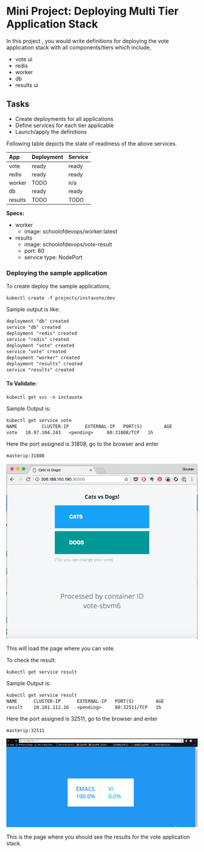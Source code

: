 # Mini Project: Deploying Multi Tier Application Stack

In this project , you would write definitions for deploying the vote application stack with all components/tiers which include,

  * vote ui
  * redis
  * worker
  * db
  * results ui

## Tasks

  * Create deployments for all applications
  * Define services for each tier applicable
  * Launch/apply the definitions


Following table depicts the state of readiness of the above services.

| App     | Deployment     | Service |
| :------------- | :------------- | :------------- |
| vote       | ready       | ready       |
| redis       | ready       | ready       |
| worker       | TODO       | n/a       |
| db       | ready       | ready       |
| results       | TODO       | TODO       |


**Specs:**

  * worker
    * image: schoolofdevops/worker:latest
  * results
    * image: schoolofdevops/vote-result
    * port: 80
    * service type: NodePort


### Deploying the sample application

To create deploy the sample applications,

```
kubectl create -f projects/instavote/dev
```

Sample output is like:

```
deployment "db" created
service "db" created
deployment "redis" created
service "redis" created
deployment "vote" created
service "vote" created
deployment "worker" created
deployment "results" created
service "results" created
```



#### To Validate:

```
kubectl get svc -n instavote
```
Sample Output is:
```
kubectl get service vote
NAME         CLUSTER-IP      EXTERNAL-IP   PORT(S)        AGE
vote   10.97.104.243   <pending>     80:31808/TCP   1h
```
Here the port assigned is 31808, go to the browser and enter
```
masterip:31808
```

![Front-End.](images/vote-rc.png)

This will load the page where you can vote.

To check the result:
```
kubectl get service result
```
Sample Output is:
```
kubectl get service result
NAME      CLUSTER-IP      EXTERNAL-IP   PORT(S)        AGE
result    10.101.112.16   <pending>     80:32511/TCP   1h
```
Here the port assigned is 32511, go to the browser and enter
```
masterip:32511
```
![Result Page.](images/Result.png)

This is the page where you should see the results for the vote application stack.
